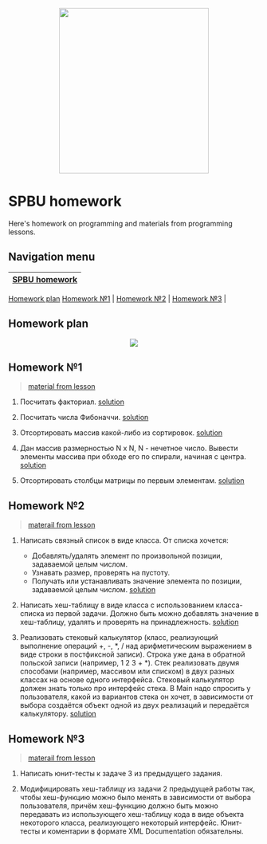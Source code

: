 <p align="center">
  <img width="300" height="332" src="https://github.com/kateChrome/homeworkCsharp/blob/master/img/logoSpbu.png">
</p>

# SPBU homework

Here's homework on programming and materials from programming lessons.

## Navigation menu

[SPBU homework](https://github.com/kateChrome/homeworkCoctothorpe) | 
----------- |
[Homework plan](https://github.com/kateChrome/homeworkCoctothorpe#homework-plan)
[Homework №1](https://github.com/kateChrome/homeworkCoctothorpe#homework-1) |
[Homework №2](https://github.com/kateChrome/homeworkCoctothorpe#homework-2) |
[Homework №3](https://github.com/kateChrome/homeworkCoctothorpe#homework-3) |

## Homework plan

<p align="center">
  <img src="http://yuml.me/diagram/scruffy/class/[note: Homework plan{bg:green}], [Homework number], [Homework number]->        [materail from lesson], [Homework number]->[list of tasks and their solutions (optional)], [list of tasks and their solutions   (optional)]->[task №1], [task №1]-.->[solution №1], [list of tasks and their solutions (optional)]->[task №2], [list of tasks and their solutions (optional)]->[task №3], [task №3]-.->[solution №3]" >
</p>

## Homework №1 

>[material from lesson](https://github.com/kateChrome/homeworkCoctothorpe/tree/master/data/lesson1)

1. Посчитать факториал. [solution](https://github.com/kateChrome/homeworkCsharp/tree/master/hw1/hw1.1)

2. Посчитать числа Фибоначчи. [solution](https://github.com/kateChrome/homeworkCsharp/tree/master/hw1/hw1.2)

3. Отсортировать массив какой-либо из сортировок. [solution](https://github.com/kateChrome/homeworkCsharp/tree/master/hw1/hw1.3)

4. Дан массив размерностью N x N, N - нечетное число. Вывести элементы массива при обходе его по спирали, начиная с центра. [solution](https://github.com/kateChrome/homeworkCsharp/tree/master/hw1/hw1.4)

5. Отсортировать столбцы матрицы по первым элементам. [solution](https://github.com/kateChrome/homeworkCsharp/tree/master/hw1/hw1.5)

## Homework №2 

>[materail from lesson](https://github.com/kateChrome/homeworkCoctothorpe/tree/master/data/lesson2)

1. Написать связный список в виде класса. От списка хочется:
    - Добавлять/удалять элемент по произвольной позиции, задаваемой целым числом.
    - Узнавать размер, проверять на пустоту.
    - Получать или устанавливать значение элемента по позиции, задаваемой целым числом. [solution](https://github.com/kateChrome/homeworkCOctothorpe/tree/master/hw2/hw2.1)

2. Написать хеш-таблицу в виде класса с использованием класса-списка из первой задачи. Должно быть можно добавлять значение в хеш-таблицу, удалять и проверять на принадлежность. [solution](https://github.com/kateChrome/homeworkCOctothorpe/tree/master/hw2/hw2.2)

3. Реализовать стековый калькулятор (класс, реализующий выполнение операций +, -, *, / над арифметическим выражением в виде строки в постфиксной записи). Строка уже дана в обратной польской записи (например, 1 2 3 + *). Стек реализовать двумя способами (например, массивом или списком) в двух разных классах на основе одного интерфейса. Стековый калькулятор должен знать только про интерфейс стека. В Main надо спросить у пользователя, какой из вариантов стека он хочет, в зависимости от выбора создаётся объект одной из двух реализаций и передаётся калькулятору. [solution](https://github.com/kateChrome/homeworkCOctothorpe/tree/master/hw2/hw2.3)

## Homework №3

>[materail from lesson](https://github.com/kateChrome/homeworkCoctothorpe/tree/master/data/lesson3)

1. Написать юнит-тесты к задаче 3 из предыдущего задания.

2. Модифицировать хеш-таблицу из задачи 2 предыдущей работы так, чтобы хеш-функцию можно было менять в зависимости от выбора пользователя, причём хеш-функцию должно быть можно передавать из использующего хеш-таблицу кода в виде объекта некоторого класса, реализующего некоторый интерфейс. Юнит-тесты и коментарии в формате XML Documentation обязательны.

